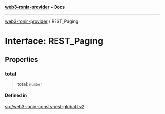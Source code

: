 [**web3-ronin-provider**](../README.md) • **Docs**

***

[web3-ronin-provider](../globals.md) / REST\_Paging

# Interface: REST\_Paging

## Properties

### total

> **total**: `number`

#### Defined in

[src/web3-ronin-consts-rest-global.ts:2](https://github.com/chuacw/web3-ronin-provider/blob/5e9462adf1edb8f1f7982dc5f4e5bd7094a4d6eb/src/web3-ronin-consts-rest-global.ts#L2)
